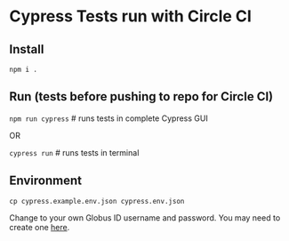# Cypress Tests run with Circle CI

## Install
`npm i .`

## Run (tests before pushing to repo for Circle CI)
`npm run cypress` # runs tests in complete Cypress GUI

OR 

`cypress run` # runs tests in terminal

## Environment
`cp cypress.example.env.json cypress.env.json`

Change to your own Globus ID username and password. You may need to create one [here](https://www.globusid.org/login).
